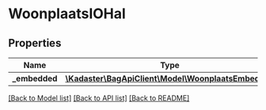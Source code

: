 # WoonplaatsIOHal

## Properties
Name | Type | Description | Notes
------------ | ------------- | ------------- | -------------
**_embedded** | [**\Kadaster\BagApiClient\Model\WoonplaatsEmbedded**](WoonplaatsEmbedded.md) |  | [optional] 

[[Back to Model list]](../../README.md#documentation-for-models) [[Back to API list]](../../README.md#documentation-for-api-endpoints) [[Back to README]](../../README.md)

